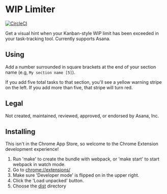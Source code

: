 # WIP Limiter

[![CircleCI](https://circleci.com/gh/apiology/wip-limiter.svg?style=svg)](https://circleci.com/gh/apiology/wip-limiter)

Get a visual hint when your Kanban-style WIP limit has been exceeded
in your task-tracking tool.  Currently supports Asana.

## Using

Add a number surrounded in square brackets at the end of your section
name (e.g, `My section name [5]`).

If you add five total tasks to that section, you'll see a yellow
warning stripe on the left.  If you add more than five, that stripe
will turn red.

## Legal

Not created, maintained, reviewed, approved, or endorsed by Asana, Inc.

## Installing

This isn't in the Chrome App Store, so welcome to the Chrome Extension
development experience!

1. Run 'make' to create the bundle with webpack, or 'make start' to
   start webpack in watch mode.
2. Go to [chrome://extensions/](chrome://extensions/)
3. Make sure 'Developer mode' is flipped on in the upper right.
4. Click the 'Load unpacked' button.
5. Choose the [dist](./dist) directory
